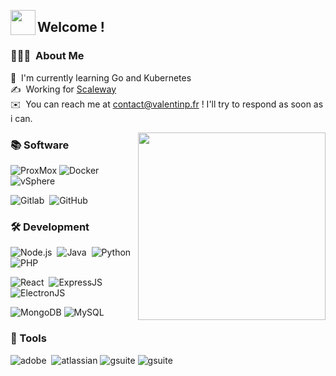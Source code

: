


<img src="https://i.imgur.com/mF6Xajd.gif" width='40' align="left"/><h2>Welcome !</h2>

### 👨🏻‍💻 &nbsp;About Me

🌱 &nbsp;I'm currently learning Go and Kubernetes\
✍️ &nbsp;Working for [Scaleway](https://scaleway.com)\
✉️ &nbsp;You can reach me at contact@valentinp.fr ! I'll try to respond as soon as i can.

<img src="https://i.imgur.com/eO5gjYV.gif" align="right" width='300'/>

### 📚&nbsp;Software

![ProxMox](https://img.shields.io/badge/-Proxmox-05122A?style=flat&logo=proxmox)
![Docker](https://img.shields.io/badge/-Docker-05122A?style=flat&logo=docker)
![vSphere](https://img.shields.io/badge/-vSphere-05122A?style=flat&logo=vmware)

![Gitlab](https://img.shields.io/badge/-Gitlab-05122A?style=flat&logo=gitlab)&nbsp;
![GitHub](https://img.shields.io/badge/-GitHub-05122A?style=flat&logo=github)&nbsp;

### 🛠&nbsp;Development

![Node.js](https://img.shields.io/badge/-Node-05122A?style=flat&logo=node.js)&nbsp;
![Java](https://img.shields.io/badge/-Java-05122A?style=flat&logo=CoffeeScript&logoColor=FFA518)&nbsp;
![Python](https://img.shields.io/badge/-Python-05122A?style=flat&logo=python)&nbsp;
![PHP](https://img.shields.io/badge/-PHP-05122A?style=flat&logo=php)&nbsp;

![React](https://img.shields.io/badge/-React-05122A?style=flat&logo=react)&nbsp;
![ExpressJS](https://img.shields.io/badge/-Express-05122A?style=flat&logo=express)&nbsp;
![ElectronJS](https://img.shields.io/badge/-Electron-05122A?style=flat&logo=electron&logoColor=cyan)&nbsp;

![MongoDB](https://img.shields.io/badge/-MongoDB-05122A?style=flat&logo=mongodb)
![MySQL](https://img.shields.io/badge/-MySQL-05122A?style=flat&logo=mariadb&logoColor=orange)

### 🎨&nbsp;Tools

![adobe](https://img.shields.io/badge/-Adobe%20CC-05122A?style=flat&logo=adobe-creative-cloud&logoColor=ED2224)&nbsp;
![atlassian](https://img.shields.io/badge/-Atlassian%20Suite-05122A?style=flat&logo=atlassian&logoColor=blue)
![gsuite](https://img.shields.io/badge/-Google%20Workspace-05122A?style=flat&logo=google-cloud&logoColor=yellow)
![gsuite](https://img.shields.io/badge/-Office%20365-05122A?style=flat&logo=onlyoffice)




